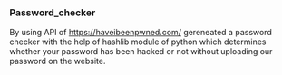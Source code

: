 ### Password_checker

By using API of https://haveibeenpwned.com/ gereneated a password checker with the help of hashlib module of python which determines whether your password  has been hacked or not without uploading our password on the website. 
